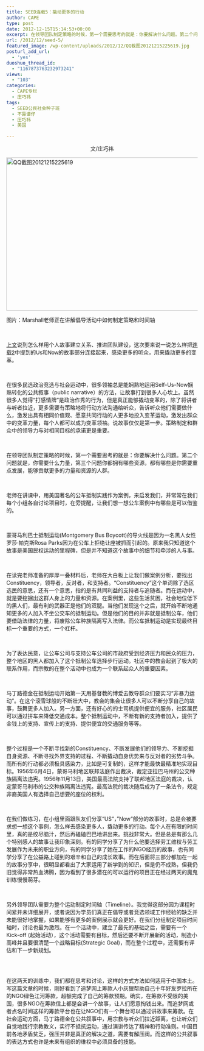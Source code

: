```yaml
---
title: SEED连载5：撬动更多的行动
author: CAPE
type: post
date: 2012-12-15T15:14:53+00:00
excerpt: 在领导团队制定策略的时候，第一个需要思考的就是：你要解决什么问题。第二个问题就是，你需要什么力量，第三个问题你都拥有哪些资源，都有哪些是你需要重点发展，能够贡献更多的力量和资源的人群。
url: /2012/12/seed-5/
featured_image: /wp-content/uploads/2012/12/QQ截图20121215225619.jpg
posturl_add_url:
  - 'yes'
duoshuo_thread_id:
  - "1167873763232973241"
views:
  - "103"
categories:
  - CAPE专栏
  - 庄巧祎
tags:
  - SEED公民社会种子班
  - 不靠谱仔
  - 庄巧祎
  - 美国

---
```

<div>
  <p style="text-align: center;">
    文/庄巧祎
  </p>
  
  <p>
    <img class="alignnone  wp-image-4847" style="border-style: initial; border-color: initial;" alt="QQ截图20121215225619" src="http://www.hicape.com/wp-content/uploads/2012/12/QQ截图20121215225619.jpg" width="545" height="402" srcset="http://hicape.com/wp-content/uploads/2012/12/QQ截图20121215225619.jpg 681w, http://hicape.com/wp-content/uploads/2012/12/QQ截图20121215225619-300x221.jpg 300w" sizes="(max-width: 545px) 100vw, 545px" />
  </p>
  
  <p>
    图片：<wbr />Marshall老师正在讲解倡导活动中如何制定策略和时间轴
  </p>
  
  <p>
    &nbsp;
  </p>
  
  <p>
    <a href="http://www.hicape.com/2012/12/seed-4/" target="_blank">上文</a>说到怎么样用个人故事建立关系、推进团队建设，这次要来说一说怎么样把<a href="http://www.hicape.com/2012/10/seed-2/" target="_blank">连载</a><span style="font-family: Arial;"><a href="http://www.hicape.com/2012/10/seed-2/" target="_blank">2</a>中提到的Us和Now的故事部分连接起来，感染更多的听众，用来撬动更多的变革。</span>
  </p>
  
  <p>
    &nbsp;
  </p>
  
  <p>
    在很多民选政治竞选与社会运动中，很多领袖总是能娴熟地运用Self-Us-Now娴熟转化的公共叙事（public narrative）的方法，让故事打到很多人心坎上。虽然很多人觉得“打感情牌”是政治作秀的行为，但是真正能够撬动变革的，除了将讲者与听者拉近，更多需要有策略地将行动方法沟通给听众，告诉听众他们需要做什么，激发出具有相同价值观、愿意共同行动的人更多地投入变革运动，激发出群众中的变革力量，每个人都可以成为变革领袖。说故事仅仅是第一步。策略制定和群众中的领导力与对相同目标的承诺更是重要。
  </p>
  
  <p>
    &nbsp;
  </p>
  
  <p>
    在领导团队制定策略的时候，第一个需要思考的就是：你要解决什么问题。第二个问题就是，你需要什么力量，第三个问题你都拥有哪些资源，都有哪些是你需要重点发展，能够贡献更多的力量和资源的人群。
  </p>
  
  <p>
    &nbsp;
  </p>
  
  <p>
    老师在讲课中，用美国著名的公车抵制实践作为案例，来启发我们，并常常在我们每个小组各自讨论项目时，在旁提醒，让我们想一想公车案例中有哪些是可以借鉴的。
  </p>
  
  <p>
    &nbsp;
  </p>
  
  <p>
    蒙哥马利巴士抵制运动(Montgomery Bus Boycott)的导火线是因为一名黑人女性罗莎·帕克斯Rosa Parks因为在公车上拒绝让座被抓而引起的。原来我只知道这个故事是美国民权运动的里程碑，但是并不知道这个故事中的细节和牵涉的人与事。
  </p>
  
  <p>
    &nbsp;
  </p>
  
  <p>
    在读完老师准备的厚厚一叠材料后，老师在大白板上让我们做案例分析，要找出Constituency，领导者，反对者，和支持者。“Constituency”这个单词除了选区选民的意思，还有一个意思，指的是有共同利益的支持者与追随者。而在运动中，就是要挖掘出这群人身上的力量和资源。在案例里，这些生活贫困，社会地位低下的黑人们，最有利的武器正是他们的双腿。当他们发现这个之后，就开始不断地通知更多的人加入不坐公交车的抵制运动。但是他们的目的并非就是抵制公车，他们要借助法律的力量，将废除公车种族隔离写入法律。而公车抵制运动是实现最终目标一个重要的方式，一个杠杆。
  </p>
  
  <p>
    &nbsp;
  </p>
  
  <p>
    为了表达民意，让公车公司与支持公车公司的市政府受到经济压力和民众的压力，整个地区的黑人都加入了这个抵制公车选择步行运动。社区中的教会起到了极大的联系作用，而宗教的在整个活动中也成为一个联系起众人的重要因素。
  </p>
  
  <p>
    &nbsp;
  </p>
  
  <p>
    马丁路德金在抵制运动开始第一天用基督教的博爱去教导群众们要实习“非暴力运动”。在这个滚雪球般的不断壮大中，教会的集会让很多人可以不断分享自己的故事，鼓舞更多人加入。另一方面，还有好心的的士司机提供便宜的服务，社区居民可以通过拼车来降低交通成本。整个抵制运动中，不断有新的支持者加入，提供了金钱上的支持、宣传上的支持、提供便宜的交通服务等等。
  </p>
  
  <p>
    &nbsp;
  </p>
  
  <p>
    整个过程是一个不断寻找新的Constituency、不断发展他们的领导力、不断挖掘自身资源、不断寻找外界支持的过程、不断撬动自身优势来与反对者的劣势斗争。而所有的行动都必须极具感染力，比如是可复制的，这样才能最快最精准地实现目标。1956年6月4日，蒙哥马利地区联邦法庭作出裁决，裁定亚拉巴马州的公交种族隔离法违宪。1956年11月13日，美国最高法院支持了联邦地区法庭的裁决，认定蒙哥马利市的公交种族隔离法违宪。最高法院的裁决随后成为了一条法令，规定非裔美国人有选择自己想要的座位的权利。
  </p>
  
  <p>
    &nbsp;
  </p>
  
  <p>
    在我们做练习，在小组里面跟队友们分享“US“，”Now“部分的故事时，总是会被要求想一想这个事例，怎么样去感染更多人，撬动更多的行动。每个人在有限的时间里，真的是绞尽脑汁，然后再磕磕巴巴地讲出来。挑战非常大。但是总是有那么几个特别感人的故事让我印象深刻。有的同学分享了为什么他要选择劳工维权与劳工发展作为未来的职业方向，有的同学分享了她在工作的NGO经历的故事，也有同学分享了在公益路上碰到的艰辛和自己的成长故事。而在后面将三部分都加在一起的故事分享中，很明显都看出了大家运用了新学到的知识，但是仍不成熟，但我仍旧觉得非常热血沸腾，因为看到了很多潜在的可以运行的项目正在经过两天的魔鬼训练慢慢萌芽。
  </p>
  
  <p>
    &nbsp;
  </p>
  
  <p>
    另外领导团队需要为整个运动制定时间轴（Timeline）。我觉得这部分因为课程时间紧并未详细展开，或者说因为学员们真正在倡导或者竞选领域工作经验的缺乏并未能很好地掌握，如果能够有更多的案例展示就会更好。在我们分组制定项目时间轴时，讨论也最为激烈。在一个活动中，建立了最先的基础之后，需要有一个Kick-off (起始活动），这个活动需要有目标，然后还要不断开展新的活动，制造小高峰并且要很清楚一个战略目标(Strategic Goal)，而在整个过程中，还需要有评估和下一步新规划。
  </p>
  
  <p>
    <span style="font-family: 宋体;"> </span>
  </p>
  
  <p>
    <span style="font-family: 宋体;"><br /> </span>在这两天的训练中，我们都在思考和讨论，这样的方式方法如何适用于中国本土。写这篇文章的时候，刚好看到了追梦网上筹款人小灰狸帮助自己十年好友罗拉所在的NGO绿色江河筹款，超额完成了自己的筹款预期。确实，在筹款不受限的美国，很多NGO在筹款信上都是会讲一个故事，让人们愿意掏钱出来。而追梦网或者点名时间这样的筹款平台也在让NGO们有一个舞台可以通过讲故事来筹款。在社会运动方面，马丁路德金在公共叙事中，用宗教与听众们拉近距离，也让听众们自觉地践行宗教教义，实行不抵抗运动，通过演讲传达了精神和行动准则。中国目前各地矛盾贫乏，强压并非是真正的解决之道，需要有解压阀。而这样的公共叙事的表达方式也许是未来有组织的维权中必须具备的技能。
  </p>
  
  <p>
    &nbsp;
  </p>
</div>